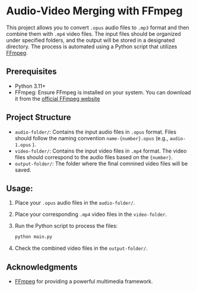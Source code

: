 # Audio-Video Merging with FFmpeg

This project allows you to convert `.opus` audio files to `.mp3` format and then combine them with `.mp4` video files. The input files should be organized under specified folders, and the output will be stored in a designated directory. The process is automated using a Python script that utilizes [FFmpeg](https://ffmpeg.org/).

## Prerequisites

- Python 3.11+
- FFmpeg: Ensure FFmpeg is installed on your system. You can download it from the [official FFmpeg website](https://www.ffmpeg.org/)

## Project Structure

- `audio-folder/`: Contains the input audio files in `.opus` format. Files should follow the naming convention `name-{number}.opus` (e.g., `audio-1.opus` ).
- `video-folder/`: Contains the input video files in `.mp4` format. The video files should correspond to the audio files based on the `{number}`.
- `output-folder/`: The folder where the final comnined video files will be saved.

## Usage:

1. Place your `.opus` audio files in the `audio-folder/`.
2. Place your corresponding `.mp4` video files in the `video-folder`.
3. Run the Python script to process the files:

    ```sh
    python main.py
    ```

4. Check the combined video files in the `output-folder/`.

## Acknowledgments

- [FFmpeg](https://www.ffmpeg.org/) for providing a powerful multimedia framework.
